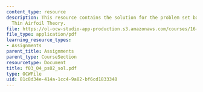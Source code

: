 ```yaml
---
content_type: resource
description: This resource contains the solution for the problem set based on the
  Thin Airfoil Theory.
file: https://ol-ocw-studio-app-production.s3.amazonaws.com/courses/16-01-unified-engineering-i-ii-iii-iv-fall-2005-spring-2006/81c8d34e414a1cc49a82bf6cd1833348_f03_04_ps02_sol.pdf
file_type: application/pdf
learning_resource_types:
- Assignments
parent_title: Assignments
parent_type: CourseSection
resourcetype: Document
title: f03_04_ps02_sol.pdf
type: OCWFile
uid: 81c8d34e-414a-1cc4-9a82-bf6cd1833348
---
```

